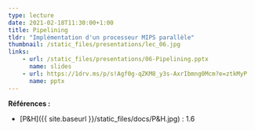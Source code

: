 ```yaml
---
type: lecture
date: 2021-02-18T11:30:00+1:00
title: Pipelining
tldr: "Implémentation d'un processeur MIPS parallèle"
thumbnail: /static_files/presentations/lec_06.jpg
links:
    - url: /static_files/presentations/06-Pipelining.pptx
      name: slides
    - url: https://1drv.ms/p/s!Agf0g-qZKM8_y3s-AxrIbmng0Mcm?e=ztkMyP
      name: pptx
---
```

**Références :**
- [P&H]({{ site.baseurl }}/static_files/docs/P&H.jpg) : 1.6
